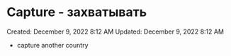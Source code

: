 # Capture - захватывать

Created: December 9, 2022 8:12 AM
Updated: December 9, 2022 8:12 AM

- capture another country